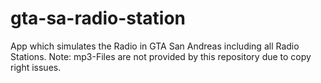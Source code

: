 # gta-sa-radio-station
App which simulates the Radio in GTA San Andreas including all Radio Stations.
Note: mp3-Files are not provided by this repository due to copy right issues.
